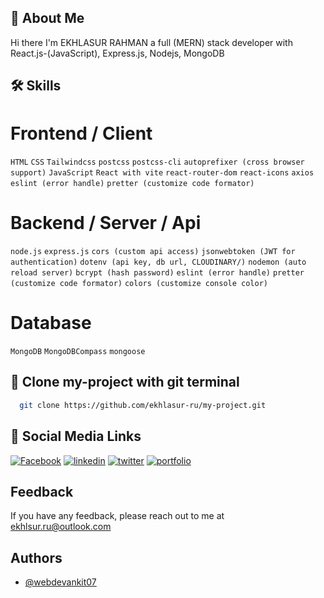## 🚀 About Me
Hi there I'm EKHLASUR RAHMAN a full (MERN) stack developer with React.js-(JavaScript), Express.js, Nodejs, MongoDB

## 🛠 Skills

# Frontend / Client

`HTML`
`CSS`
`Tailwindcss`
`postcss`
`postcss-cli`
`autoprefixer (cross browser support)`
`JavaScript`
`React with vite`
`react-router-dom`
`react-icons`
`axios`
`eslint (error handle)`
`pretter (customize code formator)`

# Backend / Server / Api

`node.js`
`express.js`
`cors (custom api access)`
`jsonwebtoken (JWT for authentication)`
`dotenv (api key, db url, CLOUDINARY/)`
`nodemon (auto reload server)`
`bcrypt (hash password)`
`eslint (error handle)`
`pretter (customize code formator)`
`colors (customize console color)`


# Database
`MongoDB`
`MongoDBCompass`
`mongoose`


## 🔗 Clone  my-project with git terminal

```bash
  git clone https://github.com/ekhlasur-ru/my-project.git
```

## 🔗 Social Media Links
[![Facebook](https://img.shields.io/badge/facebook-1DA1F2?style=for-the-badge&logo=Facebook&logoColor=white)](https://www.facebook.com/miekhlas)
[![linkedin](https://img.shields.io/badge/linkedin-0A66C2?style=for-the-badge&logo=linkedin&logoColor=white)](https://www.linkedin.com/in/miekhlas)
[![twitter](https://img.shields.io/badge/twitter-1DA1F2?style=for-the-badge&logo=twitter&logoColor=white)](https://x.com/miekhlas)
[![portfolio](https://img.shields.io/badge/my_portfolio-000?style=for-the-badge&logo=ko-fi&logoColor=white)](https://github.com/ekhlasur-ru/)

## Feedback

If you have any feedback, please reach out to me at ekhlsur.ru@outlook.com 

## Authors

- [@webdevankit07](https://github.com/ekhlasur-ru)
